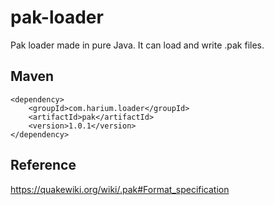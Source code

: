 # pak-loader
Pak loader made in pure Java. It can load and write .pak files.

## Maven
```
<dependency>
    <groupId>com.harium.loader</groupId>
    <artifactId>pak</artifactId>
    <version>1.0.1</version>
</dependency>
```

## Reference
https://quakewiki.org/wiki/.pak#Format_specification
